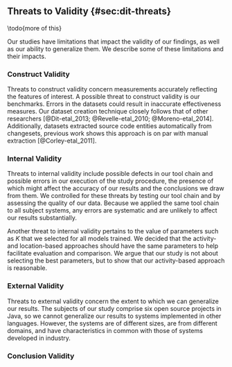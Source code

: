## Threats to Validity {#sec:dit-threats}

\todo{more of this}

Our studies have limitations that impact the validity of our findings, as well
as our ability to generalize them. We describe some of these limitations and
their impacts.


### Construct Validity

Threats to construct validity concern measurements accurately reflecting the
features of interest.  A possible threat to construct validity is our
benchmarks.  Errors in the datasets could result in inaccurate effectiveness
measures.  Our dataset creation technique closely follows that of other
researchers [@Dit-etal_2013; @Revelle-etal_2010; @Moreno-etal_2014].
Additionally, datasets extracted source code entities automatically from
changesets, previous work shows this approach is on par with manual extraction
[@Corley-etal_2011].

### Internal Validity

Threats to internal validity include possible defects in our tool chain and
possible errors in our execution of the study procedure, the presence of which
might affect the accuracy of our results and the conclusions we draw from them.
We controlled for these threats by testing our tool chain and by assessing the
quality of our data.  Because we applied the same tool chain to all subject
systems, any errors are systematic and are unlikely to affect our results
substantially.

Another threat to internal validity pertains to the value of parameters such as
$K$ that we selected for all models trained.  We decided that the activity- and
location-based approaches should have the same parameters to help facilitate
evaluation and comparison.  We argue that our study is not about selecting the
best parameters, but to show that our activity-based approach is reasonable.

### External Validity

Threats to external validity concern the extent to which we can generalize our
results.  The subjects of our study comprise six open source projects in Java,
so we cannot generalize our results to systems implemented in other languages.
However, the systems are of different sizes, are from different domains, and
have characteristics in common with those of systems developed in industry.

### Conclusion Validity


